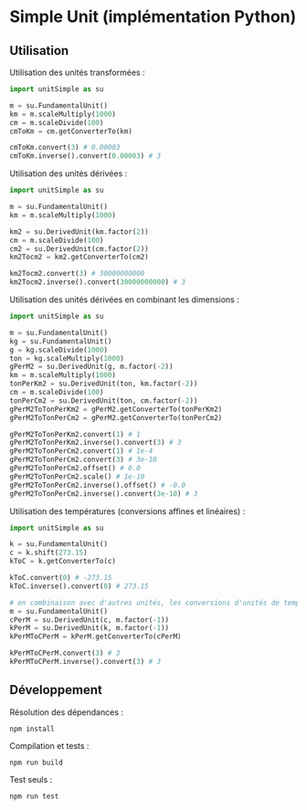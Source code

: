 # Simple Unit (implémentation Python)

## Utilisation

Utilisation des unités transformées :

```py
import unitSimple as su

m = su.FundamentalUnit()
km = m.scaleMultiply(1000)
cm = m.scaleDivide(100)
cmToKm = cm.getConverterTo(km)

cmToKm.convert(3) # 0.00003
cmToKm.inverse().convert(0.00003) # 3
```

Utilisation des unités dérivées :

```py
import unitSimple as su

m = su.FundamentalUnit()
km = m.scaleMultiply(1000)

km2 = su.DerivedUnit(km.factor(2))
cm = m.scaleDivide(100)
cm2 = su.DerivedUnit(cm.factor(2))
km2Tocm2 = km2.getConverterTo(cm2)

km2Tocm2.convert(3) # 30000000000
km2Tocm2.inverse().convert(30000000000) # 3
```

Utilisation des unités dérivées en combinant les dimensions :

```py
import unitSimple as su

m = su.FundamentalUnit()
kg = su.FundamentalUnit()
g = kg.scaleDivide(1000)
ton = kg.scaleMultiply(1000)
gPerM2 = su.DerivedUnit(g, m.factor(-2))
km = m.scaleMultiply(1000)
tonPerKm2 = su.DerivedUnit(ton, km.factor(-2))
cm = m.scaleDivide(100)
tonPerCm2 = su.DerivedUnit(ton, cm.factor(-2))
gPerM2ToTonPerKm2 = gPerM2.getConverterTo(tonPerKm2)
gPerM2ToTonPerCm2 = gPerM2.getConverterTo(tonPerCm2)

gPerM2ToTonPerKm2.convert(1) # 1
gPerM2ToTonPerKm2.inverse().convert(3) # 3
gPerM2ToTonPerCm2.convert(1) # 1e-4
gPerM2ToTonPerCm2.convert(3) # 3e-10
gPerM2ToTonPerCm2.offset() # 0.0
gPerM2ToTonPerCm2.scale() # 1e-10
gPerM2ToTonPerCm2.inverse().offset() # -0.0
gPerM2ToTonPerCm2.inverse().convert(3e-10) # 3
```

Utilisation des températures (conversions affines et linéaires) :

```py
import unitSimple as su

k = su.FundamentalUnit()
c = k.shift(273.15)
kToC = k.getConverterTo(c)

kToC.convert(0) # -273.15
kToC.inverse().convert(0) # 273.15

# en combinaison avec d'autres unités, les conversions d'unités de températures doivent devenir linéaires
m = su.FundamentalUnit()
cPerM = su.DerivedUnit(c, m.factor(-1))
kPerM = su.DerivedUnit(k, m.factor(-1))
kPerMToCPerM = kPerM.getConverterTo(cPerM)

kPerMToCPerM.convert(3) # 3
kPerMToCPerM.inverse().convert(3) # 3
```

## Développement

Résolution des dépendances :

```shell
npm install
```

Compilation et tests :

```shell
npm run build
```

Test seuls :

```shell
npm run test
```
